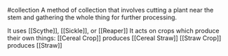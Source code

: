 #collection 
A method of collection that involves cutting a plant near the stem and gathering the whole thing for further processing. 

It uses [[Scythe]], [[Sickle]], or [[Reaper]]
It acts on crops which produce their own things:
[[Cereal Crop]] produces [[Cereal Straw]]
[[Straw Crop]] produces [[Straw]]